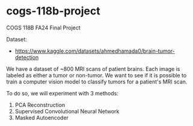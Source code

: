 # cogs-118b-project
COGS 118B FA24 Final Project

Dataset:  
- https://www.kaggle.com/datasets/ahmedhamada0/brain-tumor-detection  

We have a dataset of ~800 MRI scans of patient brains. Each image is labeled as either a tumor or non-tumor. We want to see if it is possible to train a computer vision model to classify tumors for a patient's MRI scan.  

To do so, we will experiment with 3 methods:  
1. PCA Reconstruction
2. Supervised Convolutional Neural Network
3. Masked Autoencoder
